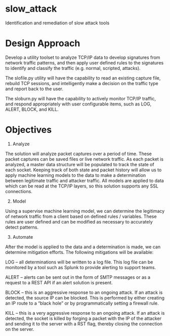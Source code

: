 # slow_attack
Identification and remediation of slow attack tools

# Design Approach

Develop a utility toolset to analyze TCP/IP data to develop signatures from network traffic patterns, and then apply user defined rules to the signatures to identify and classify the traffic (e.g. normal, scripted, attacks).

The slofile.py utility will have the capability to read an existing capture file, rebuild TCP sessions, and intelligently make a decision on the traffic type and report back to the user.

The sloburn.py will have the capability to actively monitor TCP/IP traffic, and respond appropriately with user configurable items, such as LOG, ALERT, BLOCK, and KILL.

# Objectives

1. Analyze

The solution will analyze packet captures over a period of time. These packet captures can be saved files or live network traffic. As each packet is analyzed, a master data structure will be populated to track the state of each socket. Keeping track of both state and packet history will allow us to apply machine learning models to the data to make a determination between legitimate traffic and attacker traffic. All models are applied to data which can be read at the TCP/IP layers, so this solution supports any SSL connections.

2. Model

Using a supervise machine learning model, we can determine the legitimacy of network traffic from a client based on defined rules / variables. These rules are user defined and can be modified as necessary to accurately detect patterns.

3. Automate

After the model is applied to the data and a determination is made, we can determine mitigation efforts. The following mitigations will be available:

LOG – all determinations will be written to a log file. This log file can be monitored by a tool such as Splunk to provide alerting to support teams.

ALERT – alerts can be sent out in the form of SMTP messages or as a request to a REST API if an alert solution is present.

BLOCK – this is an aggressive response to an ongoing attack. If an attack is detected, the source IP can be blocked. This is performed by either creating an IP route to a “black hole” or by programmatically setting a firewall rule.

KILL – this is a very aggressive response to an ongoing attack. If an attack is detected, the socket is killed by forging a packet with the IP of the attacker and sending it to the server with a RST flag, thereby closing the connection on the server.

 

 

